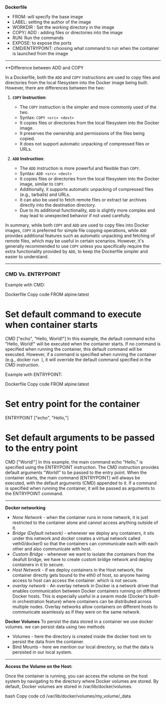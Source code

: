 **Dockerfile**

- FROM: will specify the base image
- LABEL: setting the author of the image
- WORKDIR : Set the working directory in the image
- COPY/ ADD : adding files or directories into the image
- RUN: Run the commands
- EXPOSE: to expose the ports
- CMD/ENTRYPOINT: choosing what command to run when the container is launched from the image


________________________________________________________________________________________________________________________________________________________________________________

**Difference between ADD and COPY

In a Dockerfile, both the `ADD` and `COPY` instructions are used to copy files and directories from the local filesystem into the Docker image being built. However, there are differences between the two:

1. **`COPY` Instruction**:
   - The `COPY` instruction is the simpler and more commonly used of the two.
   - Syntax: `COPY <src> <dest>`
   - It copies files or directories from the local filesystem into the Docker image.
   - It preserves the ownership and permissions of the files being copied.
   - It does not support automatic unpacking of compressed files or URLs.

2. **`ADD` Instruction**:
   - The `ADD` instruction is more powerful and flexible than `COPY`.
   - Syntax: `ADD <src> <dest>`
   - It copies files or directories from the local filesystem into the Docker image, similar to `COPY`.
   - Additionally, it supports automatic unpacking of compressed files (e.g., tarballs) and URLs.
   - It can also be used to fetch remote files or extract tar archives directly into the destination directory.
   - Due to its additional functionality, `ADD` is slightly more complex and may lead to unexpected behavior if not used carefully.

In summary, while both `COPY` and `ADD` are used to copy files into Docker images, `COPY` is preferred for simple file copying operations, while `ADD` provides additional features such as automatic unpacking and fetching of remote files, which may be useful in certain scenarios. However, it's generally recommended to use `COPY` unless you specifically require the extra functionality provided by `ADD`, to keep the Dockerfile simpler and easier to understand.

_________________________________________________________________________________________________________________________________________________________________________________________

### CMD Vs. ENTRYPOINT

Example with CMD:

Dockerfile
Copy code
FROM alpine:latest

# Set default command to execute when container starts
CMD ["echo", "Hello, World!"]
In this example, the default command echo "Hello, World!" will be executed when the container starts. If no command is specified when running the container, this default command will be executed. However, if a command is specified when running the container (e.g., docker run <image> <command>), it will override the default command specified in the CMD instruction.

Example with ENTRYPOINT:

Dockerfile
Copy code
FROM alpine:latest

# Set entry point for the container
ENTRYPOINT ["echo", "Hello,"]

# Set default arguments to be passed to the entry point
CMD ["World!"]
In this example, the main command echo "Hello," is specified using the ENTRYPOINT instruction. The CMD instruction provides default arguments "World!" to be passed to the entry point. When the container starts, the main command (ENTRYPOINT) will always be executed, with the default arguments (CMD) appended to it. If a command is specified when running the container, it will be passed as arguments to the ENTRYPOINT command.

__________________________________________________________________________________________________________________________________________________________________________________________

**Docker networking**
- *None Network* - when the container runs in none network, it is just restricted to the container alone and cannot access anything outside of it.
- *Bridge (Default network)* - whenever we deploy any containers, it sits under this network and docker creates a virtual network called veth0/docker0 so that the containers can communicate each with each other and also communicate with host.
- *Custom Bridge* - whenever we want to isolate the containers from the deafult bridge, we have to create custom bridge network and deploy containers in it to secure.
- *Host Network* -  if we deploy containers in the Host network, the container directly gets bound to the eth0 of host, so anyone having access to host can access the container. which is not secure.
- *overlay network* - An overlay network in Docker is a network driver that enables communication between Docker containers running on different Docker hosts. This is especially useful in a swarm mode (Docker's built-in orchestration feature) where containers can be distributed across multiple nodes. Overlay networks allow containers on different hosts to communicate seamlessly as if they were on the same network.

**Docker Volumes**
To persist the data stored in a container we use docker volumes.
we can persist data using two methods
- Volumes - here the directory is created inside the docker host vm to persist the data from the container.
- Bind Mounts - here we mention our local directory, so that the data is persisted in our local system.

____________________________________________________________________________________________________________________________________________________________________________________________

**Access the Volume on the Host:**

Once the container is running, you can access the volume on the host system by navigating to the directory where Docker volumes are stored. By default, Docker volumes are stored in /var/lib/docker/volumes.

bash
Copy code
cd /var/lib/docker/volumes/my_volume/_data

